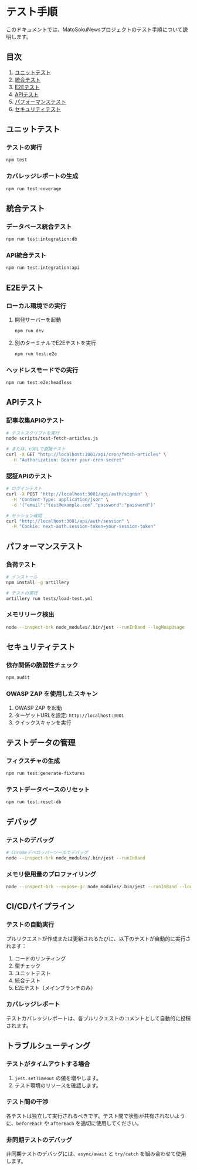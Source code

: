 # テスト手順

このドキュメントでは、MatoSokuNewsプロジェクトのテスト手順について説明します。

## 目次

1. [ユニットテスト](#ユニットテスト)
2. [統合テスト](#統合テスト)
3. [E2Eテスト](#e2eテスト)
4. [APIテスト](#apiテスト)
5. [パフォーマンステスト](#パフォーマンステスト)
6. [セキュリティテスト](#セキュリティテスト)

## ユニットテスト

### テストの実行

```bash
npm test
```

### カバレッジレポートの生成

```bash
npm run test:coverage
```

## 統合テスト

### データベース統合テスト

```bash
npm run test:integration:db
```

### API統合テスト

```bash
npm run test:integration:api
```

## E2Eテスト

### ローカル環境での実行

1. 開発サーバーを起動
   ```bash
   npm run dev
   ```

2. 別のターミナルでE2Eテストを実行
   ```bash
   npm run test:e2e
   ```

### ヘッドレスモードでの実行

```bash
npm run test:e2e:headless
```

## APIテスト

### 記事収集APIのテスト

```bash
# テストスクリプトを実行
node scripts/test-fetch-articles.js

# または、cURLで直接テスト
curl -X GET "http://localhost:3001/api/cron/fetch-articles" \
  -H "Authorization: Bearer your-cron-secret"
```

### 認証APIのテスト

```bash
# ログインテスト
curl -X POST "http://localhost:3001/api/auth/signin" \
  -H "Content-Type: application/json" \
  -d '{"email":"test@example.com","password":"password"}'

# セッション確認
curl "http://localhost:3001/api/auth/session" \
  -H "Cookie: next-auth.session-token=your-session-token"
```

## パフォーマンステスト

### 負荷テスト

```bash
# インストール
npm install -g artillery

# テストの実行
artillery run tests/load-test.yml
```

### メモリリーク検出

```bash
node --inspect-brk node_modules/.bin/jest --runInBand --logHeapUsage
```

## セキュリティテスト

### 依存関係の脆弱性チェック

```bash
npm audit
```

### OWASP ZAP を使用したスキャン

1. OWASP ZAP を起動
2. ターゲットURLを設定: `http://localhost:3001`
3. クイックスキャンを実行

## テストデータの管理

### フィクスチャの生成

```bash
npm run test:generate-fixtures
```

### テストデータベースのリセット

```bash
npm run test:reset-db
```

## デバッグ

### テストのデバッグ

```bash
# Chromeデベロッパーツールでデバッグ
node --inspect-brk node_modules/.bin/jest --runInBand
```

### メモリ使用量のプロファイリング

```bash
node --inspect-brk --expose-gc node_modules/.bin/jest --runInBand --logHeapUsage
```

## CI/CDパイプライン

### テストの自動実行

プルリクエストが作成または更新されるたびに、以下のテストが自動的に実行されます：

1. コードのリンティング
2. 型チェック
3. ユニットテスト
4. 統合テスト
5. E2Eテスト（メインブランチのみ）

### カバレッジレポート

テストカバレッジレポートは、各プルリクエストのコメントとして自動的に投稿されます。

## トラブルシューティング

### テストがタイムアウトする場合

1. `jest.setTimeout` の値を増やします。
2. テスト環境のリソースを確認します。

### テスト間の干渉

各テストは独立して実行されるべきです。テスト間で状態が共有されないように、`beforeEach` や `afterEach` を適切に使用してください。

### 非同期テストのデバッグ

非同期テストのデバッグには、`async/await` と `try/catch` を組み合わせて使用します。
